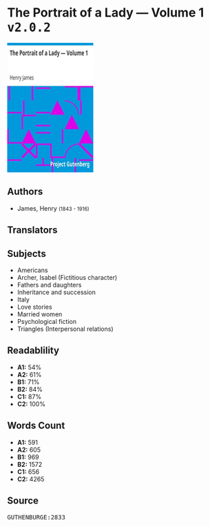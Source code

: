 # The Portrait of a Lady — Volume 1 <kbd>v2.0.2</kbd>

![](./cover.medium.jpg "")

## Authors


 - James, Henry <small>(1843 - 1916)</small>

## Translators



## Subjects


 - Americans
 - Archer, Isabel (Fictitious character)
 - Fathers and daughters
 - Inheritance and succession
 - Italy
 - Love stories
 - Married women
 - Psychological fiction
 - Triangles (Interpersonal relations)

## Readablility


 - **A1:** 54%
 - **A2:** 61%
 - **B1:** 71%
 - **B2:** 84%
 - **C1:** 87%
 - **C2:** 100%

## Words Count


 - **A1:** 591
 - **A2:** 605
 - **B1:** 969
 - **B2:** 1572
 - **C1:** 656
 - **C2:** 4265

## Source


<kbd>GUTHENBURGE:2833</kbd>

